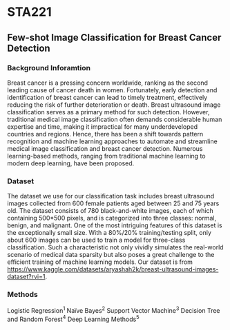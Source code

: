 # STA221
## Few-shot Image Classification for Breast Cancer Detection

### Background Inforamtion

Breast cancer is a pressing concern worldwide, ranking as the second leading cause of cancer death in women. Fortunately, early detection and identification of breast cancer can lead to timely treatment, effectively reducing the risk of further deterioration or death. Breast ultrasound image classification serves as a primary method for such detection. However, traditional medical image classification often demands considerable human expertise and time, making it impractical for many underdeveloped countries and regions. Hence, there has been a shift towards pattern recognition and machine learning approaches to automate and streamline medical image classification and breast cancer detection. Numerous learning-based methods, ranging from traditional machine learning to modern deep learning, have been proposed.

### Dataset 

The dataset we use for our classification task includes breast ultrasound images collected from 600 female patients aged between 25 and 75 years old. The dataset consists of 780 black-and-white images, each of which containing 500*500 pixels, and is categorized into three classes: normal, benign, and malignant. One of the most intriguing features of this dataset is the exceptionally small size. With a 80\%/20\% training/testing split, only about 600 images can be used to train a model for three-class classification. Such a characteristic not only vividly simulates the real-world scenario of medical data sparsity but also poses a great challenge to the efficient training of machine learning models.
Our dataset is from https://www.kaggle.com/datasets/aryashah2k/breast-ultrasound-images-dataset?rvi=1.

### Methods

Logistic Regression<sup>1</sup>
Naïve Bayes<sup>2</sup>
Support Vector Machine<sup>3</sup>
Decision Tree and Random Forest<sup>4</sup>
Deep Learning Methods<sup>5</sup>
